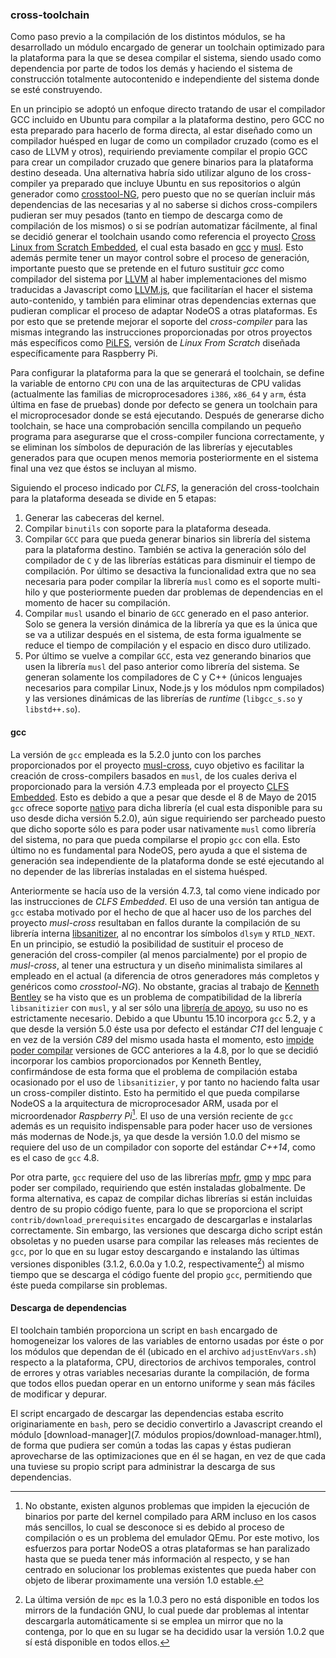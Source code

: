 ### cross-toolchain

Como paso previo a la compilación de los distintos módulos, se ha desarrollado
un módulo encargado de generar un toolchain optimizado para la plataforma para
la que se desea compilar el sistema, siendo usado como dependencia por parte de
todos los demás y haciendo el sistema de construcción totalmente autocontenido e
independiente del sistema donde se esté construyendo.

En un principio se adoptó un enfoque directo tratando de usar el compilador GCC
incluido en Ubuntu para compilar a la plataforma destino, pero GCC no esta
preparado para hacerlo de forma directa, al estar diseñado como un compilador
huésped en lugar de como un compilador cruzado (como es el caso de LLVM y otros),
requiriendo previamente compilar el propio GCC para crear un compilador cruzado
que genere binarios para la plataforma destino deseada. Una alternativa habría
sido utilizar alguno de los cross-compiler ya preparado que incluye Ubuntu en
sus repositorios o algún generador como [crosstool-NG](http://crosstool-ng.org),
pero puesto que no se querían incluir más dependencias de las necesarias y al no
saberse si dichos cross-compilers pudieran ser muy pesados (tanto en tiempo de
descarga como de compilación de los mismos) o si se podrían automatizar
fácilmente, al final se decidió generar el toolchain usando como referencia el
proyecto [Cross Linux from Scratch Embedded](http://clfs.org/view/clfs-embedded),
el cual esta basado en [gcc](https://gcc.gnu.org) y [musl](https://www.musl-libc.org).
Esto además permite tener un mayor control sobre el proceso de generación,
importante puesto que se pretende en el futuro sustituir *gcc* como compilador
del sistema por [LLVM](http://llvm.org) al haber implementaciones del mismo
traducidas a Javascript como [LLVM.js](https://github.com/kripken/llvm.js), que
facilitarían el hacer el sistema auto-contenido, y también para eliminar otras
dependencias externas que pudieran complicar el proceso de adaptar NodeOS a otras
plataformas. Es por esto que se pretende mejorar el soporte del *cross-compiler*
para las mismas integrando las instrucciones proporcionadas por otros proyectos
más específicos como [PiLFS](http://www.intestinate.com/pilfs), versión de *Linux
From Scratch* diseñada específicamente para Raspberry Pi.

Para configurar la plataforma para la que se generará el toolchain, se define la
variable de entorno `CPU` con una de las arquitecturas de CPU validas
(actualmente las familias de microprocesadores `i386`, `x86_64` y `arm`, ésta
última en fase de pruebas) donde por defecto se genera un toolchain para el
microprocesador donde se está ejecutando. Después de generarse dicho toolchain,
se hace una comprobación sencilla compilando un pequeño programa para asegurarse
que el cross-compiler funciona correctamente, y se eliminan los símbolos de
depuración de las librerías y ejecutables generados para que ocupen menos
memoria posteriormente en el sistema final una vez que éstos se incluyan al
mismo.

Siguiendo el proceso indicado por *CLFS*, la generación del cross-toolchain para
la plataforma deseada se divide en 5 etapas:

1. Generar las cabeceras del kernel.
2. Compilar `binutils` con soporte para la plataforma deseada.
3. Compilar `GCC` para que pueda generar binarios sin librería del sistema para
   la plataforma destino. También se activa la generación sólo del compilador de
   `C` y de las librerías estáticas para disminuir el tiempo de compilación. Por
   último se desactiva la funcionalidad extra que no sea necesaria para poder
   compilar la librería `musl` como es el soporte multi-hilo y que posteriormente
   pueden dar problemas de dependencias en el momento de hacer su compilación.
4. Compilar `musl` usando el binario de `GCC` generado en el paso anterior. Solo
   se genera la versión dinámica de la librería ya que es la única que se va a
   utilizar después en el sistema, de esta forma igualmente se reduce el tiempo
   de compilación y el espacio en disco duro utilizado.
5. Por último se vuelve a compilar `GCC`, esta vez generando binarios que usen
   la librería `musl` del paso anterior como librería del sistema. Se generan
   solamente los compiladores de C y C++ (únicos lenguajes necesarios para
   compilar Linux, Node.js y los módulos npm compilados) y las versiones
   dinámicas de las librerías de *runtime* (`libgcc_s.so` y `libstd++.so`).

#### gcc

La versión de `gcc` empleada es la 5.2.0 junto con los parches proporcionados
por el proyecto [musl-cross](https://github.com/GregorR/musl-cross), cuyo
objetivo es facilitar la creación de cross-compilers basados en `musl`, de los
cuales deriva el proporcionado para la versión 4.7.3 empleada por el proyecto
[CLFS Embedded](http://patches.clfs.org/embedded-dev/gcc-4.7.3-musl-1.patch).
Esto es debido a que a pesar que desde el 8 de Mayo de 2015 `gcc` ofrece soporte
[nativo](https://www.phoronix.com?page=news_item&px=Musl-Libc-GCC-Support) para
dicha librería (el cual esta disponible para su uso desde dicha versión 5.2.0),
aún sigue requiriendo ser parcheado puesto que dicho soporte sólo es para poder
usar nativamente `musl` como librería del sistema, no para que pueda compilarse
el propio `gcc` con ella. Esto último no es fundamental para NodeOS, pero ayuda
a que el sistema de generación sea independiente de la plataforma donde se esté
ejecutando al no depender de las librerías instaladas en el sistema huésped.

Anteriormente se hacía uso de la versión 4.7.3, tal como viene indicado por las
instrucciones de *CLFS Embedded*. El uso de una versión tan antigua de `gcc`
estaba motivado por el hecho de que al hacer uso de los parches del proyecto
*musl-cross* resultaban en fallos durante la compilación de su librería interna
[libsanitizer](https://github.com/gcc-mirror/gcc/tree/master/libsanitizer), al
no encontrar los símbolos `dlsym` y `RTLD_NEXT`. En un principio, se estudió la
posibilidad de sustituir el proceso de generación del cross-compiler (al menos
parcialmente) por el propio de *musl-cross*, al tener una estructura y un diseño
minimalista similares al empleado en el actual (a diferencia de otros generadores
más completos y genéricos como *crosstool-NG*). No obstante, gracias al trabajo
de [Kenneth Bentley](https://github.com/heavyk) se ha visto que es un problema
de compatibilidad de la librería `libsanitizier` con `musl`, y al ser sólo una
[librería de apoyo](https://github.com/NodeOS/NodeOS/pull/172#issuecomment-142699830),
su uso no es estrictamente necesario. Debido a que Ubuntu 15.10 incorpora `gcc`
5.2, y a que desde la versión 5.0 éste usa por defecto el estándar *C11* del
lenguaje `C` en vez de la versión *C89* del mismo usada hasta el momento, esto
[impide poder compilar](https://gcc.gnu.org/ml/gcc-patches/2015-08/msg00375.html)
versiones de GCC anteriores a la 4.8, por lo que se decidió incorporar los
cambios proporcionados por Kenneth Bentley, confirmándose de esta forma que el
problema de compilación estaba ocasionado por el uso de `libsanitizier`, y por
tanto no haciendo falta usar un cross-compiler distinto. Esto ha permitido el
que pueda compilarse NodeOS a la arquitectura de microprocesador ARM, usada por
el microordenador *Raspberry Pi*[^1]. El uso de una versión reciente de `gcc`
además es un requisito indispensable para poder hacer uso de versiones más
modernas de Node.js, ya que desde la versión 1.0.0 del mismo se requiere del uso
de un compilador con soporte del estándar *C++14*, como es el caso de `gcc` 4.8.

Por otra parte, `gcc` requiere del uso de las librerías
[mpfr](http://www.mpfr.org), [gmp](https://gmplib.org) y
[mpc](http://mpc.multiprecision.org) para poder ser compilado, requiriendo que
estén instaladas globalmente. De forma alternativa, es capaz de compilar dichas
librerías si están incluidas dentro de su propio código fuente, para lo que se
proporciona el script `contrib/download_prerequisites` encargado de descargarlas
e instalarlas correctamente. Sin embargo, las versiones que descarga dicho
script están obsoletas y no pueden usarse para compilar las releases más
recientes de `gcc`, por lo que en su lugar estoy descargando e instalando las
últimas versiones disponibles (3.1.2, 6.0.0a y 1.0.2, respectivamente[^2]) al
mismo tiempo que se descarga el código fuente del propio `gcc`, permitiendo que
éste pueda compilarse sin problemas.

#### Descarga de dependencias

El toolchain también proporciona un script en `bash` encargado de homogeneizar
los valores de las variables de entorno usadas por éste o por los módulos que
dependan de él (ubicado en el archivo `adjustEnvVars.sh`) respecto a la
plataforma, CPU, directorios de archivos temporales, control de errores y otras
variables necesarias durante la compilación, de forma que todos ellos puedan
operar en un entorno uniforme y sean más fáciles de modificar y depurar.

El script encargado de descargar las dependencias estaba escrito originariamente
en `bash`, pero se decidio convertirlo a Javascript creando el módulo
[download-manager](7. módulos propios/download-manager.html), de forma que
pudiera ser común a todas las capas y éstas pudieran aprovecharse de las
optimizaciones que en él se hagan, en vez de que cada una tuviese su propio
script para administrar la descarga de sus dependencias.


[^1]: No obstante, existen algunos problemas que impiden la ejecución de binarios por parte del kernel compilado para ARM incluso en los casos más sencillos, lo cual se desconoce si es debido al proceso de compilación o es un problema del emulador QEmu. Por este motivo, los esfuerzos para portar NodeOS a otras plataformas se han paralizado hasta que se pueda tener más información al respecto, y se han centrado en solucionar los problemas existentes que pueda haber con objeto de liberar proximamente una versión 1.0 estable.
[^2]: La última versión de `mpc` es la 1.0.3 pero no está disponible en todos los mirrors de la fundación GNU, lo cual puede dar problemas al intentar descargarla automáticamente si se emplea un mirror que no la contenga, por lo que en su lugar se ha decidido usar la versión 1.0.2 que sí está disponible en todos ellos.
